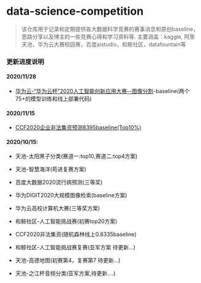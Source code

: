 # data-science-competition

>  该仓库用于记录和定期提供各大数据科学竞赛的赛事消息和原创baseline，思路分享以及博主的一些竞赛心得和学习资料等. 主要涵盖：kaggle, 阿里天池，华为云大赛校园赛，百度aistudio，和鲸社区，datafountain等

### 更新进度说明
#### 2020/11/28
- [华为云-“华为云杯”2020人工智能创新应用大赛--图像分割](https://github.com/DLLXW/data-science-competition/tree/main/%E5%8D%8E%E4%B8%BA/Huawei-cloud2020%E4%BA%BA%E5%B7%A5%E6%99%BA%E8%83%BD%E5%88%9B%E6%96%B0%E5%BA%94%E7%94%A8%E5%A4%A7%E8%B5%9B--%E5%9B%BE%E5%83%8F%E5%88%86%E5%89%B2)-baseline(两个75+的模型训练和线上部署代码)
#### 2020/11/15
- [CCF2020企业非法集资预测8395baseline(Top10%)](https://github.com/DLLXW/data-science-competition/tree/main/datafountain)
#### 2020/10/15:

- 天池-太阳黑子分类(赛道一:top10,赛道二:top4方案)

- 天池-智慧海洋(苟进复赛方案)

- 百度大数据2020流行病预测(三等奖)

- 华为DIGIT2020大规模图像检索(baseline方案)

- 华为云高校计算机大赛(三等奖方案)

- 和鲸社区-人工智能挑战赛(初赛top20方案)

- CCF2020非法集资(随机森林线上0.8335baseline)

- 和鲸社区-人工智能挑战赛复赛(亚军方案 待更新...)

- 天池-高德地图(初赛第4，复赛第7 待更新...)

- 天池-之江杯音频分类(亚军方案,待更新....)


